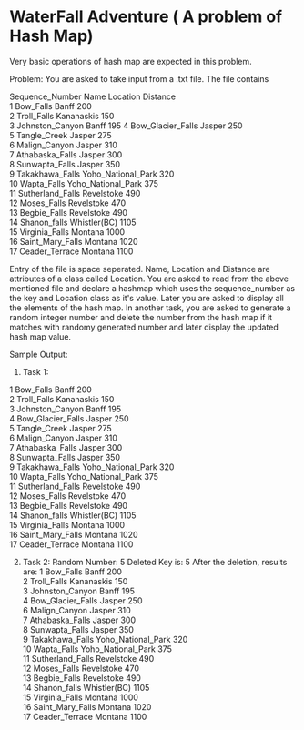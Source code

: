 # WaterFall Adventure ( A problem of Hash Map)

Very basic operations of hash map are expected in this problem.

Problem: You are asked to take input from a .txt file. The file contains 

Sequence_Number  Name Location Distance                                                                                                           
1 Bow_Falls Banff 200                                                                                                                   
2 Troll_Falls Kananaskis 150                                                                                                             
3 Johnston_Canyon Banff 195
4 Bow_Glacier_Falls Jasper 250                                                                                                                   
5 Tangle_Creek Jasper 275                                                                                                                           
6 Malign_Canyon Jasper 310                                                                                                                           
7 Athabaska_Falls Jasper 300                                                                                                                    
8 Sunwapta_Falls Jasper 350                                                                                                                        
9 Takakhawa_Falls Yoho_National_Park 320                                                                                                       
10 Wapta_Falls Yoho_National_Park 375                                                                                                            
11 Sutherland_Falls Revelstoke 490                                                                                                              
12 Moses_Falls Revelstoke 470                                                                                                                         
13 Begbie_Falls Revelstoke 490                                                                                                                    
14 Shanon_falls Whistler(BC) 1105                                                                                                                 
15 Virginia_Falls Montana 1000                                                                                                                       
16 Saint_Mary_Falls Montana 1020                                                                                                             
17 Ceader_Terrace Montana 1100                                                                                                                       

Entry of the file is space seperated. Name, Location and Distance are attributes of a class called Location.
You are asked to read from the above mentioned file and declare a hashmap which uses the sequence_number as the key and Location class as it's value. Later you are asked to display all the elements of the hash map.
In another task, you are asked to generate a random integer number and delete the number from the hash map if it matches with randomy generated number and later display the updated hash map value.

Sample Output:                                                                                                                                                 
1. Task 1:

1 Bow_Falls Banff 200                                                                                                                                    
2 Troll_Falls Kananaskis 150                                                                                                                          
3 Johnston_Canyon Banff 195                                                                                                                              
4 Bow_Glacier_Falls Jasper 250                                                                                                                      
5 Tangle_Creek Jasper 275                                                                                                                                                 
6 Malign_Canyon Jasper 310                                                                                                                                                        
7 Athabaska_Falls Jasper 300                                                                                                                                                    
8 Sunwapta_Falls Jasper 350                                                                                                                                                   
9 Takakhawa_Falls Yoho_National_Park 320                                                                                                                                        
10 Wapta_Falls Yoho_National_Park 375                                                                                                                                                   
11 Sutherland_Falls Revelstoke 490                                                                                                                                                      
12 Moses_Falls Revelstoke 470                                                                                                                                                   
13 Begbie_Falls Revelstoke 490                                                                                                                                                                
14 Shanon_falls Whistler(BC) 1105                                                                                                                                             
15 Virginia_Falls Montana 1000                                                                                                                                                  
16 Saint_Mary_Falls Montana 1020                                                                                                                                    
17 Ceader_Terrace Montana 1100

2. Task 2: 
Random Number: 5
Deleted Key is: 5
After the deletion, results are: 
1 Bow_Falls Banff 200                                                                                                                                    
2 Troll_Falls Kananaskis 150                                                                                                                          
3 Johnston_Canyon Banff 195                                                                                                                              
4 Bow_Glacier_Falls Jasper 250                                                                                                                                                                                                                                                      
6 Malign_Canyon Jasper 310                                                                                                                                                        
7 Athabaska_Falls Jasper 300                                                                                                                                                    
8 Sunwapta_Falls Jasper 350                                                                                                                                                   
9 Takakhawa_Falls Yoho_National_Park 320                                                                                                                                        
10 Wapta_Falls Yoho_National_Park 375                                                                                                                                                   
11 Sutherland_Falls Revelstoke 490                                                                                                                                                      
12 Moses_Falls Revelstoke 470                                                                                                                                                   
13 Begbie_Falls Revelstoke 490                                                                                                                                                                
14 Shanon_falls Whistler(BC) 1105                                                                                                                                             
15 Virginia_Falls Montana 1000                                                                                                                                                  
16 Saint_Mary_Falls Montana 1020                                                                                                                                    
17 Ceader_Terrace Montana 1100
